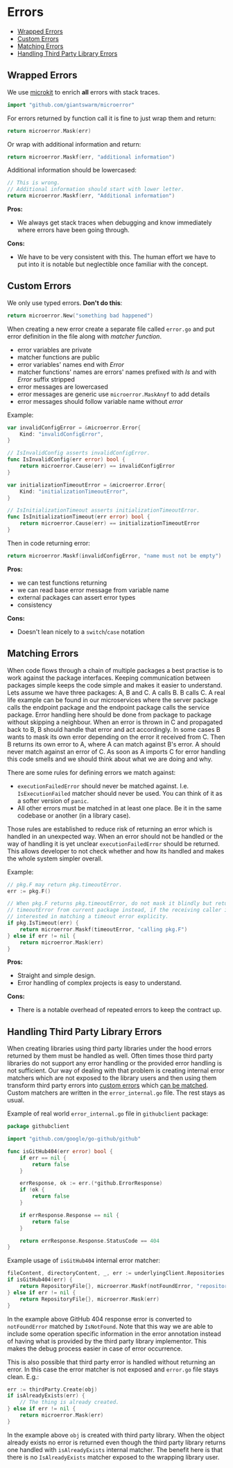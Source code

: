# Errors

- [Wrapped Errors](#wrapped-errors)
- [Custom Errors](#custom-errors)
- [Matching Errors](#matching-errors)
- [Handling Third Party Library Errors](#handling-third-party-library-errors)

## Wrapped Errors

We use [microkit] to enrich **all** errors with stack traces.

```go
import "github.com/giantswarm/microerror"
```

For errors returned by function call it is fine to just wrap them and return:

```go
return microerror.Mask(err)
```

Or wrap with additional information and return:

```go
return microerror.Maskf(err, "additional information")
```

Additional information should be lowercased:

```go
// This is wrong.
// Additional information should start with lower letter.
return microerror.Maskf(err, "Additional information")
```

**Pros:**

- We always get stack traces when debugging and know immediately where errors
  have been going through.

**Cons:**

- We have to be very consistent with this. The human effort we have to put into
  it is notable but neglectible once familiar with the concept.


## Custom Errors

We only use typed errors. **Don't do this**:

```go
return microerror.New("something bad happened")
```

When creating a new error create a separate file called `error.go` and put
error definition in the file along with *matcher function*.

- error variables are private
- matcher functions are public
- error variables' names end with *Error*
- matcher functions' names are errors' names prefixed with *Is* and with
  *Error* suffix stripped
- error messages are lowercased
- error messages are generic use `microerror.MaskAnyf` to add details
- error messages should follow variable name without *error*

Example:

```go
var invalidConfigError = &microerror.Error{
	Kind: "invalidConfigError",
}

// IsInvalidConfig asserts invalidConfigError.
func IsInvalidConfig(err error) bool {
	return microerror.Cause(err) == invalidConfigError
}

var initializationTimeoutError = &microerror.Error{
	Kind: "initializationTimeoutError",
}

// IsInitializationTimeout asserts initializationTimeoutError.
func IsInitializationTimeout(err error) bool {
	return microerror.Cause(err) == initializationTimeoutError
}
```

Then in code returning error:

```go
return microerror.Maskf(invalidConfigError, "name must not be empty")
```

**Pros:**

- we can test functions returning
- we can read base error message from variable name
- external packages can assert error types
- consistency

**Cons:**

- Doesn't lean nicely to a `switch`/`case` notation

[microkit]: https://github.com/giantswarm/microkit

## Matching Errors

When code flows through a chain of multiple packages a best practise is to work
against the package interfaces. Keeping communication between packages simple
keeps the code simple and makes it easier to understand. Lets assume we have
three packages: A, B and C. A calls B. B calls C. A real life example can be
found in our microservices where the server package calls the endpoint package
and the endpoint package calls the service package. Error handling here should
be done from package to package without skipping a neighbour. When an error is
thrown in C and propagated back to B, B should handle that error and act
accordingly. In some cases B wants to mask its own error depending on the error
it received from C. Then B returns its own error to A, where A can match against
B's error. A should never match against an error of C. As soon as A imports C
for error handling this code smells and we should think about what we are doing
and why.

There are some rules for defining errors we match against:

- `executionFailedError` should never be matched against. I.e.
  `IsExecutionFailed` matcher should never be used. You can think of it as
  a softer version of `panic`.
- All other errors must be matched in at least one place. Be it in the same
  codebase or another (in a library case).

Those rules are established to reduce risk of returning an error which is
handled in an unexpected way. When an error should not be handled or the way of
handling it is yet unclear `executionFailedError` should be returned. This
allows developer to not check whether and how its handled and makes the whole
system simpler overall.

Example:

```go
// pkg.F may return pkg.timeoutError.
err := pkg.F()

// When pkg.F returns pkg.timeoutError, do not mask it blindly but return
// timeoutError from current package instead, if the receiving caller is
// interested in matching a timeout error explicity.
if pkg.IsTimeout(err) {
	return microerror.Maskf(timeoutError, "calling pkg.F")
} else if err != nil {
	return microerror.Mask(err)
}
```

**Pros:**

- Straight and simple design.
- Error handling of complex projects is easy to understand.

**Cons:**

- There is a notable overhead of repeated errors to keep the contract up.

## Handling Third Party Library Errors

When creating libraries using third party libraries under the hood errors
returned by them must be handled as well. Often times those third party
libraries do not support any error handling or the provided error handling is
not sufficient. Our way of dealing with that problem is creating internal error
matchers which are not exposed to the library users and then using them
transform third party errors into [custom errors](#custom-errors) which [can be
matched](#matching-errors). Custom matchers are written in the
`error_internal.go` file. The rest stays as usual.

Example of real world `error_internal.go` file in `githubclient` package:

```go
package githubclient

import "github.com/google/go-github/github"

func isGitHub404(err error) bool {
	if err == nil {
		return false
	}

	errResponse, ok := err.(*github.ErrorResponse)
	if !ok {
		return false
	}

	if errResponse.Response == nil {
		return false
	}

	return errResponse.Response.StatusCode == 404
}
```

Example usage of `isGitHub404` internal error matcher:

```go
fileContent, directoryContent, _, err := underlyingClient.Repositories.GetContents(ctx, owner, repo, path, opt)
if isGitHub404(err) {
	return RepositoryFile{}, microerror.Maskf(notFoundError, "repository file %#q for owner %#q in repository %#q", path, owner, repo)
} else if err != nil {
	return RepositoryFile{}, microerror.Mask(err)
}
```

In the example above GitHub 404 response error is converted to `notFoundError`
matched by `IsNotFound`. Note that this way we are able to include some
operation specific information in the error annotation instead of having what
is provided by the third party library implementor. This makes the debug
process easier in case of error occurrence.

This is also possible that third party error is handled without returning an
error. In this case the error matcher is not exposed and `error.go` file stays
clean. E.g.:

```go
err := thirdParty.Create(obj)
if isAlreadyExists(err) {
	// The thing is already created.
} else if err != nil {
	return microerror.Mask(err)
}
```

In the example above `obj` is created with third party library. When the object
already exists no error is returned even though the third party library returns
one handled with `isAlreadyExists` internal matcher. The benefit here is that
there is no `IsAlreadyExists` matcher exposed to the wrapping library user.
